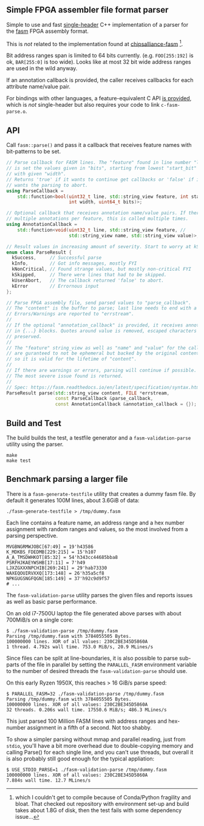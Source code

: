 Simple FPGA assembler file format parser
----------------------------------------

Simple to use and fast [single-header](./fasm-parse.h) C++ implementation of a
parser for the [fasm] FPGA assembly format.

This is _not_ related to the implementation found at [chipsalliance-fasm] [^1].

Bit address ranges span is limited to 64 bits currently.
(e.g. `FOO[255:192]` is ok, `BAR[255:0]` is too wide). Looks like at most
32 bit wide address ranges are used in the wild anyway.

If an annotation callback is provided, the caller receives callbacks for each
attribute name/value pair.

For bindings with other languages, a feature-equivalent C API
[is provided](./c-fasm-parse.h), which is _not_ single-header but also
requires your code to link `c-fasm-parse.o`.

## API

Call `fasm::parse()` and pass it a callback that receives feature names
with bit-patterns to be set.

```c++
// Parse callback for FASM lines. The "feature" found in line number "line"
// is set the values given in "bits", starting from lowest "start_bit" (lsb)
// with given "width".
// Returns 'true' if it wants to continue get callbacks or 'false' if it
// wants the parsing to abort.
using ParseCallback =
    std::function<bool(uint32_t line, std::string_view feature, int start_bit,
                       int width, uint64_t bits)>;

// Optional callback that receives annotation name/value pairs. If there are
// multiple annotations per feature, this is called multiple times.
using AnnotationCallback =
    std::function<void(uint32_t line, std::string_view feature, //
                       std::string_view name, std::string_view value)>;

// Result values in increasing amount of severity. Start to worry at kSkipped.
enum class ParseResult {
  kSuccess,     // Successful parse
  kInfo,        // Got info messages, mostly FYI
  kNonCritical, // Found strange values, but mostly non-critical FYI
  kSkipped,     // There were lines that had to be skipped.
  kUserAbort,   // The callback returned 'false' to abort.
  kError        // Errornous input
};

// Parse FPGA assembly file, send parsed values to "parse_callback".
// The "content" is the buffer to parse; last line needs to end with a newline.
// Errors/Warnings are reported to "errstream".
//
// If the optional "annotation_callback" is provided, it receives annotations
// in {...} blocks. Quotes around value is removed, escaped characters are
// preserved.
//
// The "feature" string_view as well as "name" and "value" for the callbacks
// are guranteed to not be ephemeral but backed by the original content,
// so it is valid for the lifetime of "content".
//
// If there are warnings or errors, parsing will continue if possible.
// The most severe issue found is returned.
//
// Spec: https://fasm.readthedocs.io/en/latest/specification/syntax.html
ParseResult parse(std::string_view content, FILE *errstream,
                  const ParseCallback &parse_callback,
                  const AnnotationCallback &annotation_callback = {});
```

## Build and Test

The build builds the test, a testfile generator and a `fasm-validation-parse`
utility using the parser.

```
make
make test
```

## Benchmark parsing a larger file

There is a `fasm-generate-testfile` utility that creates a dummy fasm file.
By default it generates 100M lines, about 3.6GiB of data:

```
./fasm-generate-testfile > /tmp/dummy.fasm
```

Each line contains a feature name, an address range and a hex number
assignment with random ranges and values, so the most involved from a parsing
perspective.

```
MVGBNGRMWJOBC[67:49] = 19'h43586
K_MDKBS_FDEDMB[229:215] = 15'h107
A_A_TMSDWHKOT[85:32] = 54'h343cc44685bba8
PSRFHJKAEYWSHB[17:11] = 7'h49
LJXZGXXXNPCHIB[269:241] = 29'hab73330
WAXEQOUIRVXXQ[173:148] = 26'h35a5cf8
NPKGUGSNGFQGN[185:149] = 37'h92c9d9f57
# ...
```

The `fasm-validation-parse` utility parses the given files and reports issues
as well as basic parse performance.

On an old i7-7500U laptop the file generated above parses with about 700MiB/s
on a single core:

```
$ ./fasm-validation-parse /tmp/dummy.fasm
Parsing /tmp/dummy.fasm with 3784055505 Bytes.
100000000 lines. XOR of all values: 230C2BE345D5860A
1 thread. 4.792s wall time. 753.0 MiB/s, 20.9 MLines/s
```

Since files can be split at line-boundaries, it is also possible to parse
sub-parts of the file in parallel by setting the `PARALLEL_FASM` environment
variable to the number of desired threads the `fasm-validation-parse` should
use.

On this early Ryzen 1950X, this reaches > 16 GiB/s parse speed:

```
$ PARALLEL_FASM=32 ./fasm-validation-parse /tmp/dummy.fasm
Parsing /tmp/dummy.fasm with 3784055505 Bytes.
100000000 lines. XOR of all values: 230C2BE345D5860A
32 threads. 0.206s wall time. 17550.6 MiB/s; 486.3 MLines/s
```

This just parsed 100 Million FASM lines with address ranges and hex-number
assignment in a fifth of a second. Not too shabby.

To show a simpler parsing without mmap and parallel reading, just from `stdio`,
you'll have a bit more overhead due to double-copying memory and calling
Parse() for each single line, and you can't use threads, but overall it is
also probably still good enough for the typical appliation:

```
$ USE_STDIO_PARSE=1 ./fasm-validation-parse /tmp/dummy.fasm
100000000 lines. XOR of all values: 230C2BE345D5860A
7.884s wall time. 12.7 MLines/s
```

[^1]: which I couldn't get to compile because of Conda/Python fragility and
bloat. That checked out repository with environment set-up and build takes
about 1.8G of disk, then the test fails with some dependency issue...

[fasm]: https://fasm.readthedocs.io/
[chipsalliance-fasm]: https://github.com/chipsalliance/fasm
